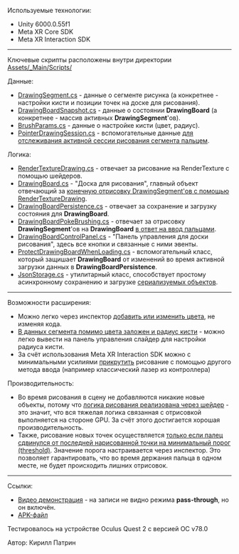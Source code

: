 Используемые технологии:
 - Unity 6000.0.55f1
 - Meta XR Core SDK
 - Meta XR Interaction SDK
---
Ключевые скрипты расположены внутри директории [Assets/_Main/Scripts/](Assets/_Main/Scripts/)

Данные:
 - [DrawingSegment.cs](Assets/_Main/Scripts/Drawing/DrawingSegment.cs) - данные о сегменте рисунка (а конкретнее - настройки кисти и позиции точек на доске для рисования).
 - [DrawingBoardSnapshot.cs](Assets/_Main/Scripts/Drawing/DrawingBoardSnapshot.cs) - данные о состоянии **DrawingBoard** (а конкретнее - массив активных **DrawingSegment**'ов).
 - [BrushParams.cs](Assets/_Main/Scripts/Drawing/BrushParams.cs) - данные о настройке кисти (цвет, радиус).
 - [PointerDrawingSession.cs](Assets/_Main/Scripts/Drawing/PointerDrawingSession.cs) - вспомогательные данные [для отслеживания активной сессии рисования сегмента пальцем](Assets/_Main/Scripts/Drawing/DrawingBoardPokeBrushing.cs#L83C13-L92C14).

Логика:
 - [RenderTextureDrawing.cs](Assets/_Main/Scripts/Drawing/RenderTextureDrawing.cs) - отвечает за рисование на RenderTexture с помощью шейдеров.
 - [DrawingBoard.cs](Assets/_Main/Scripts/Drawing/DrawingBoard.cs) - "Доска для рисования", главный объект отвечающий за [конечную отрисовку DrawingSegment'ов с помощью RenderTextureDrawing](Assets/_Main/Scripts/Drawing/DrawingBoard.cs#L105).
 - [DrawingBoardPersistence.cs](Assets/_Main/Scripts/Drawing/DrawingBoardPersistence.cs) - отвечает за сохранение и загрузку состояния для **DrawingBoard**.
 - [DrawingBoardPokeBrushing.cs](Assets/_Main/Scripts/Drawing/DrawingBoardPokeBrushing.cs) - отвечает за отрисовку **DrawingSegment**'ов на **DrawingBoard** [в ответ на ввод пальцами](Assets/_Main/Scripts/Drawing/DrawingBoardPokeBrushing.cs#L78C9-L105C10).
 - [DrawingBoardControlPanel.cs](Assets/_Main/Scripts/Drawing/DrawingBoardControlPanel.cs) - "Панель управления для доски рисования", здесь все кнопки и связанные с ними эвенты.
 - [ProtectDrawingBoardWhenLoading.cs](Assets/_Main/Scripts/Drawing/ProtectDrawingBoardWhenLoading.cs) - вспомогательный класс, который защишает **DrawingBoard** от изменений во время активной загрузки данных в **DrawingBoardPersistence**.
 - [JsonStorage.cs](Assets/_Main/Scripts/Utils/JsonStorage.cs) - утилитарный класс, способствует простому асинхронному сохранению и загрузке [сериализуемых объектов](https://docs.unity3d.com/6000.0/Documentation/Manual/json-serialization.html).
---
Возможности расширения:
 - Можно легко через инспектор [добавить или изменить цвета](Assets/_Main/Scripts/Drawing/DrawingBoardPokeBrushing.cs#L18), не изменяя кода.
 - [В данных сегмента помимо цвета заложен и радиус кисти](Assets/_Main/Scripts/Drawing/DrawingSegment.cs#L9) - можно легко вывести на панель управления слайдер для настройки радиуса кисти.
 - За счёт использования Meta XR Interaction SDK можно с минимальными усилиями [прикрутить](Assets/_Main/Scripts/Drawing/DrawingBoardPokeBrushing.cs#L35) рисование с помощью другого метода ввода (например классический лазер из контроллера)

Производительность:
- Во время рисования в сцену не добавляются никакие новые объекты, потому что [логика рисования реализована через шейдер](Assets/_Main/Scripts/Drawing/RenderTextureDrawing.cs#L66C13-L67C67) - это значит, что вся тяжелая логика связанная с отрисовкой выполняется на стороне GPU. За счёт этого достигается хорошая производительность.
- Также, рисование новых точек осуществляется [только если палец сдвинулся от последней нарисованной точки на минимальный порог (threshold)](Assets/_Main/Scripts/Drawing/DrawingBoardPokeBrushing.cs#L96). Значение порога настраивается через инспектор. Это позволяет гарантировать, что во время держания пальца в одном месте, не будет происходить лишних отрисовок.
---
Ссылки:
- [Видео демонстрация](https://disk.yandex.ru/i/Tqvfj71aTl9BAg) - на записи не видно режима **pass-through**, но он включён.
- [APK-файл](https://disk.yandex.ru/d/kBvbclD3YlOE4Q)

Тестировалось на устройстве Oculus Quest 2 с версией ОС v78.0

Автор: Кирилл Патрин
